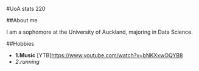 #UoA stats 220

##About me

I am a sophomore at the University of Auckland, majoring in Data Science.

##Hobbies
- **1.Music** [YTB]https://www.youtube.com/watch?v=bNKXxwOQYB8
- _2.running_


